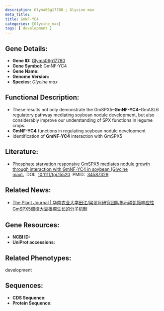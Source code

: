 ```yaml
---
description: Glyma06g17780 ; Glycine max
meta_title:
title: GmNF-YC4
categories: [Glycine max]
tags: [ development ]
---
```


## Gene Details:
- **Gene ID:**	[Glyma06g17780]()
- **Gene Symbol:** GmNF-YC4
- **Gene Name:** 
- **Genome Version:** []()
- **Species:** *Glycine max*

## Functional Description:
   - These results not only demonstrate the GmSPX5–**GmNF-YC4**–GmASL6 regulatory pathway mediating soybean nodule development, but also considerably improve our understanding of SPX functions in legume crops.
   - **GmNF-YC4** functions in regulating soybean nodule development
   - Identification of **GmNF-YC4** interaction with GmSPX5

## Literature:
   - [Phosphate starvation responsive GmSPX5 mediates nodule growth through interaction with GmNF-YC4 in soybean (Glycine max).]( https://onlinelibrary.wiley.com/doi/10.1111/tpj.15520)&nbsp;&nbsp;DOI:&nbsp;&nbsp;[10.1111/tpj.15520](https://onlinelibrary.wiley.com/doi/10.1111/tpj.15520)&nbsp;&nbsp;PMID:&nbsp;&nbsp;[34587329](https://pubmed.ncbi.nlm.nih.gov/34587329/)

## Related News:
   - [The Plant Journal | 华南农业大学田江/梁翠月研究团队揭示磷饥饿响应性GmSPX5调控大豆根瘤生长的分子机制](https://mp.weixin.qq.com/s?__biz=Mzg3MDEwNDEyMg==&mid=2247518200&idx=6&sn=96942afbe1a7b62f96fed1591bdab4b7&chksm=ce902aadf9e7a3bbd1177b54558b4bdb2142e99dbaf64b77f6c0dfffbdfb828b43b1419f42b3&scene=27#wechat_redirect)

## Gene Resources:
- **NCBI ID:** [](https://www.ncbi.nlm.nih.gov/gene/?term=)
- **UniProt accessions:** [](https://www.uniprot.org/uniprotkb//entry)

## Related Phenotypes:
development

## Sequences:
- **CDS Sequence:**
- **Protein Sequence:**
